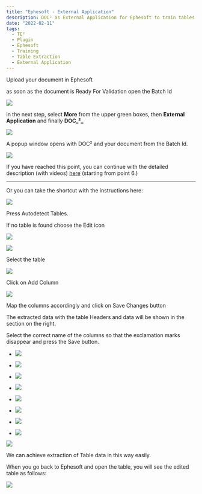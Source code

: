```yaml
---
title: "Ephesoft - External Application"
description: DOC² as External Application for Ephesoft to train tables
date: "2022-02-11"
tags:
  - TE²
  - Plugin
  - Ephesoft
  - Training
  - Table Extraction
  - External Application
---
```


Upload your document in Ephesoft

as soon as the document is Ready For Validation open the Batch Id

![](/_images/doc2/Ephesoft_open-Batch-1024x584.png)

in the next step, select **More** from the upper green boxes, then **External Application** and finally **DOC_²_**

![](/_images/doc2/Ephsoft_External-Application-1024x583.png)

A popup window opens with DOC² and your document from the Batch Id.

![](/_images/doc2/External-Application-DOC²_EN-1024x640.png)

If you have reached this point, you can continue with the detailed description (with videos) [here](/doc2/doc2app/table-train/) (starting from point 6.)

* * *

Or you can take the shortcut with the instructions here:

![](/_images/doc2/DOC²_Autodetect-Table_EN-1024x550.png)

Press Autodetect Tables.

If no table is found choose the Edit icon

![](/_images/doc2/DOC²_Edit-Table_EN-1024x549.png)

![](/_images/doc2/DOC²_Select-table_EN-1024x549.png)

Select the table

![](/_images/doc2/DOC²_Add-column_EN-1024x549.png)

Click on Add Column

![](/_images/doc2/DOC²_map-columns-and-save_EN-1024x550.png)

Map the columns accordingly and click on Save Changes button

The extracted data with the table Headers and data will be shown in the section on the right.

Select the correct name of the columns so that the exclamation marks disappear and press the Save button.

- ![](/_images/doc2/DOC²_POS-NO-3-1024x551.png)
    
- ![](/_images/doc2/DOC²_QTY-3-1024x548.png)
    

- ![](/_images/doc2/DOC²_CAT-NO-SIZE-4-1024x549.png)
    
- ![](/_images/doc2/DOC²_YOUR-POS-NO-4-1024x548.png)
    

- ![](/_images/doc2/DOC²_MATERIAL-DESCRIPTION-4-1024x550.png)
    
- ![](/_images/doc2/DOC²_UNIT-PRICE-2-1024x548.png)
    

- ![](/_images/doc2/DOC²_DISCOUNT-2-1024x549.png)
    
- ![](/_images/doc2/DOC²_TOTAL-EUR-2-1024x549.png)
    

![](/_images/doc2/DOC²_final-save_EN-1024x549.png)

We can achieve extraction of Table data in this way easily.

When you go back to Ephesoft and open the table, you will see the edited table as follows:

![](/_images/doc2/Ephesoft_Table-1024x640.png)
